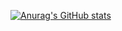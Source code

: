 [![Anurag's GitHub stats](https://github-readme-stats.vercel.app/api?username=zhenghanlee)](https://github.com/zhenghanlee/github-readme-stats)
